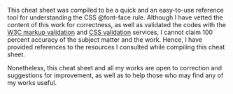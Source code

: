 <p>
    This cheat sheet was compiled to be a quick and an easy-to-use reference tool for understanding the CSS @font-face rule. Although I have vetted the content     of this work for correctness, as well as validated the codes with the <a href="https://validator.w3.org/" target="_blank">W3C markup validation</a> and <a       href="https://jigsaw.w3.org/css-validator/" target="_blank">CSS validation</a> services, I cannot claim 100 percent accuracy of the subject matter and the       work. Hence, I have provided references to the resources I consulted while compiling this cheat sheet.
</p>
<p>
    Nonetheless, this cheat sheet and all my works are open to correction and suggestions for improvement, as well as to help
    those who may find any of my works useful.
</p>
